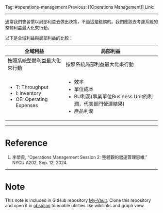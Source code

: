 Tag: #operations-management 
Previous: [[Operations Management]]
Link: 

---

通常我們會習慣以局部利益去做出決策，不過這是錯誤的。我們應該去考慮系統的整體利益最大化來行動。

以下是全域利益與局部利益的比較：

| 全域利益                                                                 | 局部利益                                                                   |
| -------------------------------------------------------------------- | ---------------------------------------------------------------------- |
| 按照系統整體利益最大化來行動                                                       | 按照系統局部利益最大化來行動                                                         |
| <ul><li>T: Throughput<li>I: Inventory<li>OE: Operating Expenses</ul> | <ul><li>效率<li>單位成本<li>BU利潤(事業單位Business Unit的利潤，代表部門營運結果)<li>產品利潤</ul> |

---

# Reference

1. 李榮貴, “Operations Management Session 2: 整體觀的營運管理思維,” NYCU A202, Sep. 12, 2024.

---

# Note

This note is included in GitHub repository [My-Vault](https://github.com/LittleD3092/My-Vault.git). Clone this repository and open it in [obsidian](https://obsidian.md/) to enable utilities like wikilinks and graph view.